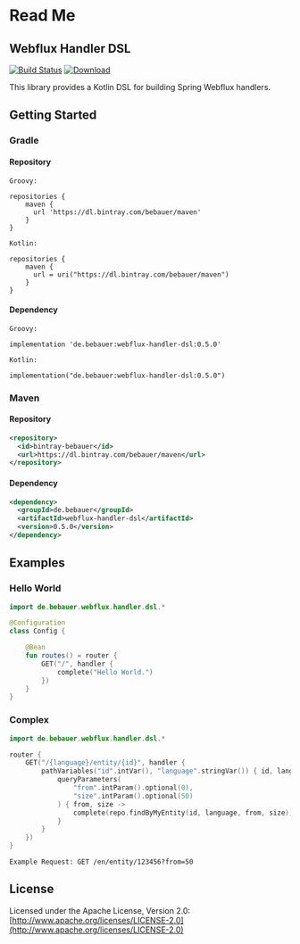 # Read Me

## Webflux Handler DSL

[![Build Status](https://travis-ci.org/bebauer/webflux-handler-dsl.svg?branch=master)](https://travis-ci.org/bebauer/gcloud-scala) [![Download](https://api.bintray.com/packages/bebauer/maven/webflux-handler-dsl/images/download.svg) ](https://bintray.com/bebauer/maven/webflux-handler-dsl/_latestVersion)

This library provides a Kotlin DSL for building Spring Webflux handlers.

## Getting Started

### Gradle

#### Repository

```text
Groovy:

repositories {
    maven {
      url 'https://dl.bintray.com/bebauer/maven'
    }
}

Kotlin:

repositories {
    maven {
      url = uri("https://dl.bintray.com/bebauer/maven")
    }
}
```

#### Dependency

```text
Groovy:

implementation 'de.bebauer:webflux-handler-dsl:0.5.0'

Kotlin:

implementation("de.bebauer:webflux-handler-dsl:0.5.0")
```

### Maven

#### Repository

```xml
<repository>
  <id>bintray-bebauer</id>
  <url>https://dl.bintray.com/bebauer/maven</url>
</repository>
```

#### Dependency

```xml
<dependency>
  <groupId>de.bebauer</groupId>
  <artifactId>webflux-handler-dsl</artifactId>
  <version>0.5.0</version>
</dependency>
```

## Examples

### Hello World

```kotlin
import de.bebauer.webflux.handler.dsl.*

@Configuration
class Config {

    @Bean
    fun routes() = router {
        GET("/", handler {
            complete("Hello World.")
        })
    }
}
```

### Complex

```kotlin
import de.bebauer.webflux.handler.dsl.*

router {
    GET("/{language}/entity/{id}", handler {
        pathVariables("id".intVar(), "language".stringVar()) { id, language ->
            queryParameters(
                "from".intParam().optional(0), 
                "size".intParam().optional(50)
            ) { from, size ->
                complete(repo.findByMyEntity(id, language, from, size))
            }
        }
    })
}
```

```text
Example Request: GET /en/entity/123456?from=50
```

## License

Licensed under the Apache License, Version 2.0: [http://www.apache.org/licenses/LICENSE-2.0](http://www.apache.org/licenses/LICENSE-2.0)

